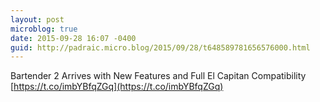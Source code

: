 ```yaml
---
layout: post
microblog: true
date: 2015-09-28 16:07 -0400
guid: http://padraic.micro.blog/2015/09/28/t648589781656576000.html
---
```

Bartender 2 Arrives with New Features and Full El Capitan Compatibility [https://t.co/imbYBfqZGq](https://t.co/imbYBfqZGq)
